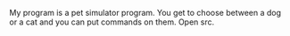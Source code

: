 My program is a pet simulator program. 
You get to choose between a dog or a cat and you can put commands on them. 
Open src. 
